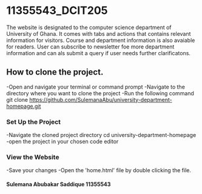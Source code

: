 # 11355543_DCIT205
The website is designated to the computer science department of University of Ghana. It comes with tabs and actions that contains relevant information for visitors. Course and department information is also avaiable for readers. User can subscribe to newsletter foe more department information and can als submit a query if user needs further clarificatons.
## How to clone the project.
-Open and navigate your terminal or command prompt
-Navigate to the directory where you want to clone the project
-Run the following command
git clone https://github.com/SulemanaAbu/university-department-homepage.git

### Set Up the Project
-Navigate the cloned project directory
cd university-department-homepage
-open the project in your chosen code editor

### View the Website
-Save your changes
-Open the 'home.html' file by double clicking the file.

#### Sulemana Abubakar Saddique 11355543
